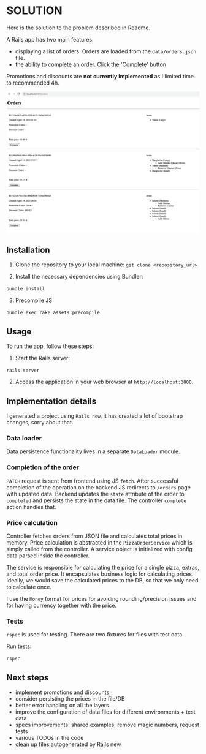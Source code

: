 # SOLUTION

Here is the solution to the problem described in Readme.

A Rails app has two main features:

- displaying a list of orders. Orders are loaded from the `data/orders.json` file.
- the ability to complete an order. Click the 'Complete' button

Promotions and discounts are **not currently implemented** as I limited time to recommended 4h.

![Orders listing](images/orders.png)

## Installation

  1. Clone the repository to your local machine:
  ```git clone <repository_url>```

  2. Install the necessary dependencies using Bundler:

  ```bundle install```

  3. Precompile JS

  ```bundle exec rake assets:precompile```

## Usage

  To run the app, follow these steps:

  1. Start the Rails server:

  ```rails server```

  2. Access the application in your web browser at `http://localhost:3000`.


## Implementation details

I generated a project using `Rails new`, it has created a lot of bootstrap changes, sorry about that.

### Data loader

Data persistence functionality lives in a separate `DataLoader` module.

### Completion of the order
  
`PATCH` request is sent from frontend using JS `fetch`. After successful completion of the operation on the backend JS redirects to `/orders` page with updated data.
Backend updates the `state` attribute of the order to `completed` and persists the state in the data file. The controller `complete` action handles that.

### Price calculation

Controller fetches orders from JSON file and calculates total prices in memory. 
Price calculation is abstracted in the `PizzaOrderService` which is simply called from the controller.
A service object is initialized with config data parsed inside the controller.

The service is responsible for calculating the price for a single pizza, extras, and total order price.
It encapsulates business logic for calculating prices.
Ideally, we would save the calculated prices to the DB, so that we only need to calculate once.

I use the `Money` format for prices for avoiding rounding/precision issues and for having currency together with the price.

### Tests

`rspec` is used for testing. There are two fixtures for files with test data.

Run tests:

  ```rspec```


## Next steps

- implement promotions and discounts
- consider persisting the prices in the file/DB
- better error handling on all the layers
- improve the configuration of data files for different environments + test data
- specs improvements: shared examples, remove magic numbers, request tests
- various TODOs in the code
- clean up files autogenerated by Rails new
